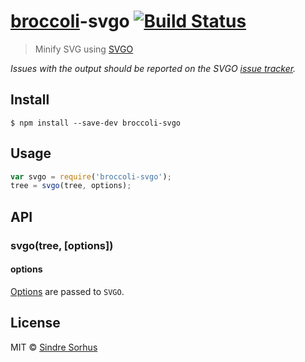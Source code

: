 # [broccoli](https://github.com/joliss/broccoli)-svgo [![Build Status](https://travis-ci.org/sindresorhus/broccoli-svgo.svg?branch=master)](https://travis-ci.org/sindresorhus/broccoli-svgo)

> Minify SVG using [SVGO](https://github.com/svg/svgo)

*Issues with the output should be reported on the SVGO [issue tracker](https://github.com/svg/svgo/issues).*


## Install

```
$ npm install --save-dev broccoli-svgo
```


## Usage

```js
var svgo = require('broccoli-svgo');
tree = svgo(tree, options);
```


## API

### svgo(tree, [options])

#### options

[Options](https://github.com/sindresorhus/grunt-svgmin#available-optionsplugins) are passed to `SVGO`.


## License

MIT © [Sindre Sorhus](http://sindresorhus.com)
